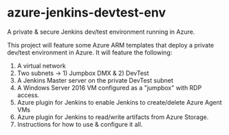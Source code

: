 # azure-jenkins-devtest-env
A private &amp; secure Jenkins dev/test environment running in Azure. 

This project will feature some Azure ARM templates that deploy a private dev/test environment in Azure.  It will feature the following:
1) A virtual network
2) Two subnets -> 1) Jumpbox DMX & 2) DevTest 
3) A Jenkins Master server on the private DevTest subnet
4) A Windows Server 2016 VM configured as a "jumpbox" with RDP access.
5) Azure plugin for Jenkins to enable Jenkins to create/delete Azure Agent VMs
6) Azure plugin for Jenkins to read/write artifacts from Azure Storage.
7) Instructions for how to use & configure it all.
